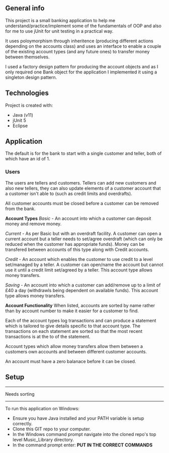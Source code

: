 ## General info
This project is a small banking application to help me understand/practice/implement some of the fundamentals of OOP and also for me to use jUnit for unit testing in a practical way.

It uses poloymorphism through inheritence (producing different actions depending on the accounts class) and uses an interface to enable a couple of the existing account types (and any future ones) to transfer money between themselves.

I used a factory design pattern for producing the account objects and as I only required one Bank object for the application I implemented it using a singleton design pattern.  


## Technologies
Project is created with:
* Java (v11)
* jUnit 5
* Eclipse



## Application
The default is for the bank to start with a single customer and teller, both of which have an id of 1.


### Users
The users are tellers and customers. Tellers can add new customers and also new tellers, they can also update elements of a customer account that a customer isn't able to (such as credit limits and overdrafts).

All customer accounts must be closed before a customer can be removed from the bank.



**Account Types**
_Basic_ - An account into which a customer can deposit money and remove money.

_Current_ - As per Basic but with an overdraft facility. A customer can open a current account but a teller needs to set/agree overdraft (which can only be reduced when the customer has appropriate funds). Money can be transfered between accounts of this type along with Credit accounts.

_Credit_ - An account which enables the customer to use credit to a level set/managed by a teller. A customer can open/name the account but cannot use it until a credit limit set/agreed by a teller. This account type allows money transfers.

_Saving_ - An account into which a customer can add/remove up to a limit of £40 a day (withdrawls being dependent on available funds). This account type allows money transfers. 

**Account Functionality**
When listed, accounts are sorted by name rather than by account number to make it easier for a customer to find.

Each of the account types log transactions and can produce a statement which is tailored to give details specific to that account type. The transactions on each statement are sorted so that the most recent transactions is at the to of the statement. 

Account types which allow money transfers allow them between a customers own accounts and between different customer accounts.

An account must have a zero balanace before it can be closed.


## Setup
***************************************************
Needs sorting
***************************************************
To run this application on Windows:
* Ensure you have Java installed and your PATH variable is setup correctly.
* Clone this GIT repo to your computer.
* In the Windows command prompt navigate into the cloned repo's top level Music_Library directory.
* In the command prompt enter: ******************************PUT IN THE CORRECT COMMANDS******************************

